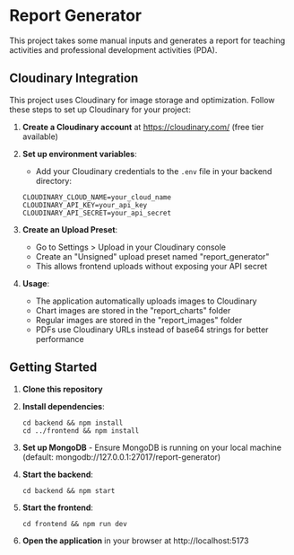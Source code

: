 # Report Generator

This project takes some manual inputs and generates a report for teaching activities and professional development activities (PDA).

## Cloudinary Integration

This project uses Cloudinary for image storage and optimization. Follow these steps to set up Cloudinary for your project:

1. **Create a Cloudinary account** at https://cloudinary.com/ (free tier available)

2. **Set up environment variables**:
   - Add your Cloudinary credentials to the `.env` file in your backend directory:
   ```
   CLOUDINARY_CLOUD_NAME=your_cloud_name
   CLOUDINARY_API_KEY=your_api_key
   CLOUDINARY_API_SECRET=your_api_secret
   ```

3. **Create an Upload Preset**:
   - Go to Settings > Upload in your Cloudinary console
   - Create an "Unsigned" upload preset named "report_generator"
   - This allows frontend uploads without exposing your API secret

4. **Usage**:
   - The application automatically uploads images to Cloudinary
   - Chart images are stored in the "report_charts" folder
   - Regular images are stored in the "report_images" folder
   - PDFs use Cloudinary URLs instead of base64 strings for better performance

## Getting Started

1. **Clone this repository**

2. **Install dependencies**:
   ```
   cd backend && npm install
   cd ../frontend && npm install
   ```

3. **Set up MongoDB** - Ensure MongoDB is running on your local machine (default: mongodb://127.0.0.1:27017/report-generator)

4. **Start the backend**:
   ```
   cd backend && npm start
   ```

5. **Start the frontend**:
   ```
   cd frontend && npm run dev
   ```

6. **Open the application** in your browser at http://localhost:5173
